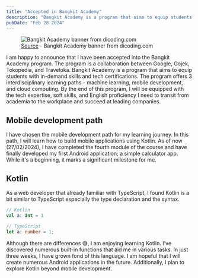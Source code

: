 ```yaml
---
title: "Accepted in Bangkit Academy"
description: "Bangkit Academy is a program that aims to equip students with the necessary skills to become data professionals. The program is a collaboration between Google, Gojek, Tokopedia, and Traveloka."
pubDate: "Feb 28 2024"
---
```


<figure>
  <img src="https://www.dicoding.com/blog/wp-content/uploads/2023/11/TWITTER-Slide-1-SLIDER-POST-1-Revisi-ke-Mbak-Dora-Launch-Bangkit-2024.jpg" alt="Bangkit Academy banner from dicoding.com">
  <figcaption>
  <a href="https://www.dicoding.com/blog/daftar-bangkit-2024/" target="_blank">Source</a> - Bangkit Academy banner from dicoding.com</a>
  </figcaption>
</figure>

I am happy to announce that I have been accepted into the Bangkit Academy program. The program is a collaboration between Google, Gojek, Tokopedia, and Traveloka. Bangkit Academy is a program that aims to equip students with in-demand skills and tech certifications. The program offers 3 interdisciplinary learning paths - machine learning, mobile development, and cloud computing. By the end of this program, I will be equipped with the tech expertise, soft skills, and English proficiency I need to transit from academia to the workplace and succeed at leading companies.

## Mobile development path

I have chosen the mobile development path for my learning journey. In this path, I will learn how to build mobile applications using Kotlin. As of now (27/02/2024), I have completed the fourth module of the course and have finally developed my first Android application; a simple calculator app. While it's a beginning, it marks a significant milestone for me.

## Kotlin

As a web developer that already familiar with TypeScript, I found Kotlin is a bit similar to TypeScript especially the type declaration and the syntax.

```kotlin
// Kotlin
val a: Int = 1
```

```typescript
// TypeScript
let a: number = 1;
```

Although there are differences 😅, I am enjoying learning Kotlin. I've discovered numerous built-in functions that aid me in various tasks. In just three weeks, I have grown fond of this language. I am hopeful that I will create numerous Android applications in the future. Additionally, I plan to explore Kotlin beyond mobile development.
